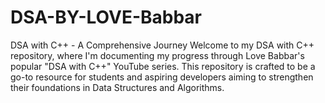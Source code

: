 # DSA-BY-LOVE-Babbar
DSA with C++ - A Comprehensive Journey  Welcome to my DSA with C++ repository, where I'm documenting my progress through Love Babbar's popular "DSA with C++" YouTube series. This repository is crafted to be a go-to resource for students and aspiring developers aiming to strengthen their foundations in Data Structures and Algorithms.
